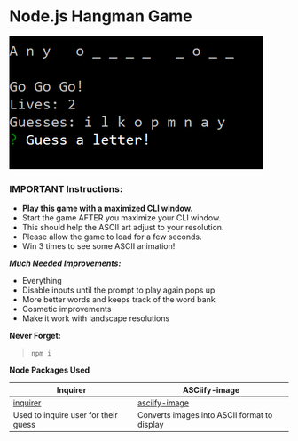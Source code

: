 # Node.js Hangman Game

![GitHub Logo](./preview1.png)

### **IMPORTANT Instructions:**

- **Play this game with a maximized CLI window.**
- Start the game AFTER you maximize your CLI window.
- This should help the ASCII art adjust to your resolution.
- Please allow the game to load for a few seconds.
- Win 3 times to see some ASCII animation!

***Much Needed Improvements:***
- Everything
- Disable inputs until the prompt to play again pops up
- More better words and keeps track of the word bank
- Cosmetic improvements
- Make it work with landscape resolutions

**Never Forget:**

> `npm i`

**Node Packages Used**

Inquirer | ASCiify-image
-------- | -------------
 [inquirer](https://www.npmjs.com/package/inquirer) | [asciify-image](https://www.npmjs.com/package/asciify-image)
Used to inquire user for their guess | Converts images into ASCII format to display